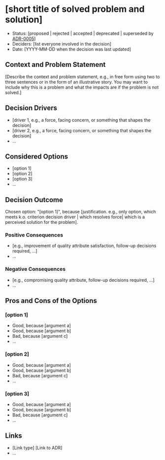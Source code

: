 # [short title of solved problem and solution]

* Status: [proposed | rejected | accepted | deprecated | superseded by [ADR-0005](0005-example.md)] <!-- optional -->
* Deciders: [list everyone involved in the decision] <!-- optional -->
* Date: [YYYY-MM-DD when the decision was last updated] <!-- optional -->

## Context and Problem Statement

[Describe the context and problem statement, e.g., in free form using two to three sentences or in the form of an illustrative story.
You may want to include why this is a problem and what the impacts are if the problem is not solved.]

## Decision Drivers <!-- optional -->

* [driver 1, e.g., a force, facing concern, or something that shapes the decision]
* [driver 2, e.g., a force, facing concern, or something that shapes the decision]
* ... <!-- numbers of drivers can vary -->

## Considered Options

* [option 1]
* [option 2]
* [option 3]
* ... <!-- numbers of options can vary -->

## Decision Outcome

Chosen option: "[option 1]", because [justification. e.g., only option, which meets k.o. criterion decision driver | which resolves force| which is a perceived solution for the problem].

### Positive Consequences <!-- optional -->

* [e.g., improvement of quality attribute satisfaction, follow-up decisions required, ...]
* ...

### Negative Consequences <!-- optional -->

* [e.g., compromising quality attribute, follow-up decisions required, ...]
* ...

## Pros and Cons of the Options <!-- optional -->

### [option 1]

* Good, because [argument a]
* Good, because [argument b]
* Bad, because [argument c]
* ...

### [option 2]

* Good, because [argument a]
* Good, because [argument b]
* Bad, because [argument c]
* ...

### [option 3]

* Good, because [argument a]
* Good, because [argument b]
* Bad, because [argument c]
* ...

## Links <!-- optional -->

* [Link type] [Link to ADR] <!-- example: Refined by [ADR-0005](0005-example.md) -->
* ... <!-- numbers of links can vary -->

